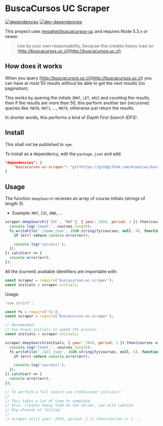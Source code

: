 # BuscaCursos UC Scraper

[![dependencies][dependencies-image]][dependencies-url] [![dev-dependencies][dev-dependencies-image]][dev-dependencies-url]

This proyect uses [mrpatiwi/buscacursos-uc](https://github.com/mrpatiwi/buscacursos-uc) and requires Node 5.3.x or newer.

> Use by your own responsability, because this creates heavy load on [http://buscacursos.uc.cl](http://buscacursos.uc.cl)

## How does it works

When you query [http://buscacursos.uc.cl](http://buscacursos.uc.cl) you can have at most 50 results without be able to get the next results (no pagination).

This works by quering the initials (`MAT`, `LET`, etc) and counting the results, then if the results are more than 50, this perform another ten (recursive) queries like: `MAT0`, `MAT1`, ..., `MAT9`, otherwise just return the results.

In shorter words, this performs a kind of *Depth First Search (DFS)*.

## Install

This shall not be published to `npm`.

To install as a dependency, edit the `package.json` and add:

```json
"dependencies": {
    "buscacursos-uc-scraper": "git+https://git@github.com/mrpatiwi/buscacursos-uc-scraper"
}
```

## Usage

The function `deepSearch` receives an array of course initials (strings of length 3).

*   Example: `MAT`, `IIC`, `DNO`, ...

```javascript
scraper.deepSearch(['IIC', 'MAT'], { year: 2016, period: 1 }).then(courses => {
  console.log('Count:', courses.length);
  fs.writeFile('./some.json', JSON.stringify(courses, null, 4), function(err) {
    if (err) return console.error(err);

    console.log('success!');
  });
}).catch(err => {
  console.error(err);
});
```

All the (current) available identifiers are importable with:

```javascript
const scraper = require('buscacursos-uc-scraper');
const initials = scraper.initials;
```

Usage:

```javascript
'use strict';

const fs = require('fs');
const scraper = require('buscacursos-uc-scraper');

// Recomended:
// Use known initials to speed the process.
const initials = scraper.initials;

scraper.deepSearch(initials, { year: 2016, period: 1 }).then(courses => {
  console.log('Count:', courses.length);
  fs.writeFile('./all.json', JSON.stringify(courses, null, 4), function(err) {
    if (err) return console.error(err);

    console.log('success!');
  });
}).catch(err => {
  console.error(err);
});

// To perform a full search use (rediscover initials):
//
// This takes a lot of time to complete.
// Also, creates heavy load on the server, use with caution.
// Big chances of failing:
//
// scraper.all({ year: 2016, period: 1 }).then(courses => { ...
```

[dependencies-image]: https://david-dm.org/mrpatiwi/buscacursos-uc-scraper.svg
[dependencies-url]: https://david-dm.org/mrpatiwi/buscacursos-uc-scraper
[dev-dependencies-image]: https://david-dm.org/mrpatiwi/buscacursos-uc-scraper/dev-status.svg
[dev-dependencies-url]: https://david-dm.org/mrpatiwi/buscacursos-uc-scraper#info=devDependencies
